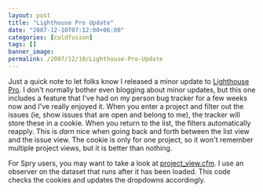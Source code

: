 ```yaml
---
layout: post
title: "Lighthouse Pro Update"
date: "2007-12-10T07:12:00+06:00"
categories: [coldfusion]
tags: []
banner_image: 
permalink: /2007/12/10/Lighthouse-Pro-Update
---
```


Just a quick note to let folks know I released a minor update to <a href="http://lighthousepro.riaforge.org">Lighthouse Pro</a>. I don't normally bother even blogging about minor updates, but this one includes a feature that I've had on my person bug tracker for a few weeks now and I've really enjoyed it. When you enter a project and filter out the issues (ie, show issues that are open and belong to me), the tracker will store these in a cookie. When you return to the list, the filters automatically reapply. This is <i>darn</i> nice when going back and forth between the list view and the issue view. The cookie is only for one project, so it won't remember multiple project views, but it is better than nothing. 

For Spry users, you may want to take a look at <a href="http://lighthousepro.riaforge.org/index.cfm?event=page.svnview&path=&file=project{% raw %}%5Fview%{% endraw %}2Ecfm">project_view.cfm</a>. I use an observer on the dataset that runs after it has been loaded. This code checks the cookies and updates the dropdowns accordingly.